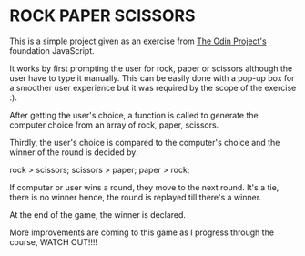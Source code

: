 # ROCK PAPER SCISSORS

This is a simple project given as an exercise from [The Odin Project's](www.theodinprojec.com) foundation JavaScript.

It works by first prompting the user for rock, paper or scissors although the user have to type it manually. This can be easily done with a pop-up box for a smoother user experience but it was required by the scope of the exercise :).

After getting the user's choice, a function is called to generate the computer choice from an array of rock, paper, scissors.

Thirdly, the user's choice is compared to the computer's choice and the winner of the round is decided by:

rock > scissors;
scissors > paper;
paper > rock;

If computer or user wins a round, they move to the next round. It's a tie, there is no winner hence, the round is replayed till there's a winner.

At the end of the game, the winner is declared.

More improvements are coming to this game as I progress through the course, WATCH OUT!!!!
